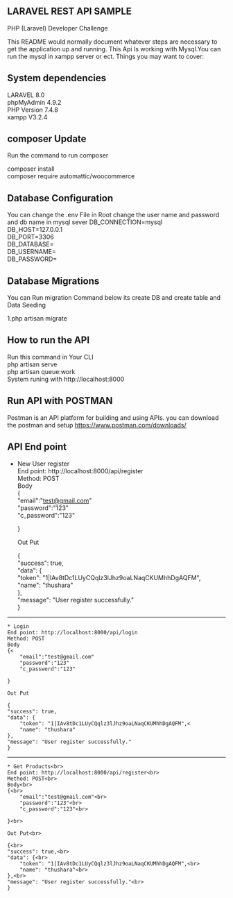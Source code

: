 LARAVEL REST API SAMPLE
--------------------------------------
PHP (Laravel) Developer Challenge

This README would normally document whatever steps are necessary to get the application up and running.
This Api Is working with Mysql.You can run the mysql in xampp server or ect.
Things you may want to cover:

System dependencies
-------------------------------------
LARAVEL 8.0<br>
phpMyAdmin 4.9.2<br>
PHP Version 7.4.8<br>
xampp V3.2.4<br>

composer Update
-------------------------------------------------
Run the command to run composer<br>

composer install<br>
composer require automattic/woocommerce


Database Configuration
-------------------------------------
You can change the .env File in Root
change the  user name and password and db name in mysql sever
DB_CONNECTION=mysql<br>
DB_HOST=127.0.0.1<br>
DB_PORT=3306<br>
DB_DATABASE=<br>
DB_USERNAME=<br>
DB_PASSWORD=<br>

Database Migrations
------------------------------------------
You can Run migration Command below its create DB and create table and Data Seeding<br>

1.php artisan migrate

How to run the API
----------------------------------
Run this command in Your CLI<br>
php artisan serve<br>
php artisan queue:work<br>
System runing with http://localhost:8000

Run API with POSTMAN
---------------------------------------------
Postman is an API platform for building and using APIs. you can download the postman and setup 
https://www.postman.com/downloads/

API End point
-----------------------------------------------

* New User register<br>
    End point: http://localhost:8000/api/register<br>
    Method: POST<br>
    Body<br>
    {<br>
        "email":"test@gmail.com"<br>
        "password":"123"<br>
        "c_password":"123"<br>

    }<br>

    Out Put<br>

    {<br>
    "success": true,<br>
    "data": {<br>
        "token": "1|IAv8tDc1LUyCQqlz3lJhz9oaLNaqCKUMhhDgAQFM",<br>
        "name": "thushara"<br>
    },<br>
    "message": "User register successfully."<br>
    }
-------------------------------------------

    * Login
    End point: http://localhost:8000/api/login 
    Method: POST
    Body
    {<
        "email":"test@gmail.com"
        "password":"123"
        "c_password":"123"

    }

    Out Put

    {
    "success": true,
    "data": {
        "token": "1|IAv8tDc1LUyCQqlz3lJhz9oaLNaqCKUMhhDgAQFM",<
        "name": "thushara"
    },
    "message": "User register successfully."
    }

-------------------------------------

    * Get Products<br>
    End point: http://localhost:8000/api/register<br>
    Method: POST<br>
    Body<br>
    {<br>
        "email":"test@gmail.com"<br>
        "password":"123"<br>
        "c_password":"123"<br>

    }<br>

    Out Put<br>

    {<br>
    "success": true,<br>
    "data": {<br>
        "token": "1|IAv8tDc1LUyCQqlz3lJhz9oaLNaqCKUMhhDgAQFM",<br>
        "name": "thushara"<br>
    },<br>
    "message": "User register successfully."<br>
    }